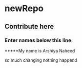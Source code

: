 # newRepo
## Contribute here
### Enter names below this line
*****My name is Arshiya Naheed


so much changing
nothing happend
